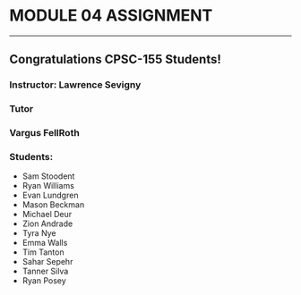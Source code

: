 # MODULE 04 ASSIGNMENT
---  
## Congratulations CPSC-155 Students!
  
### Instructor: Lawrence Sevigny
### Tutor 
### Vargus FellRoth  
### Students:
* Sam Stoodent
* Ryan Williams
* Evan Lundgren
* Mason Beckman
* Michael Deur
* Zion Andrade
* Tyra Nye
* Emma Walls
* Tim Tanton
* Sahar Sepehr
* Tanner Silva
* Ryan Posey
